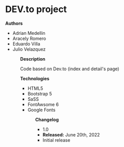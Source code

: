 <h1>DEV.to project</h1>

<strong>Authors</strong> 
<ul>
 <li>Adrian Medellin </li>
 <li>Aracely Romero </li>
 <li>Eduardo Villa </li>
 <li>Julio Velazquez </li>
<ul>

<strong> Description</strong> 

Code based on Dev.to (index and detail's page)

<strong>Technologies</strong> 
<ul>
    <li>HTML5</li>
    <li>Bootstrap 5</li>
    <li>SaSS</li>
    <li>FontAwsome 6</li>
    <li>Google Fonts</li>
<ul>
<strong> Changelog</strong> 
<ul>
    <li>1.0</li>
    <li><strong>Released:</strong> June 20th, 2022</li>
    <li>Initial release</li>
<ul>